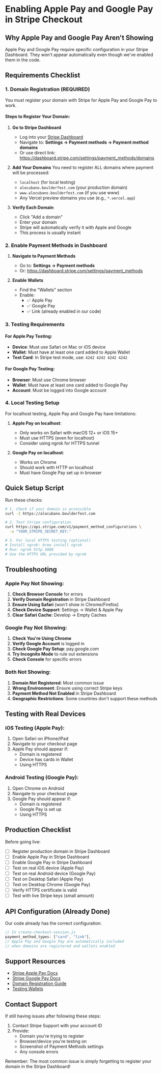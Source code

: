 # Enabling Apple Pay and Google Pay in Stripe Checkout

## Why Apple Pay and Google Pay Aren't Showing

Apple Pay and Google Pay require specific configuration in your Stripe Dashboard. They won't appear automatically even though we've enabled them in the code.

## Requirements Checklist

### 1. Domain Registration (REQUIRED)

You must register your domain with Stripe for Apple Pay and Google Pay to work.

#### Steps to Register Your Domain:

1. **Go to Stripe Dashboard**
   - Log into your [Stripe Dashboard](https://dashboard.stripe.com)
   - Navigate to: **Settings → Payment methods → Payment method domains**
   - Or use direct link: https://dashboard.stripe.com/settings/payment_methods/domains

2. **Add Your Domains**
   You need to register ALL domains where payment will be processed:
   - `localhost` (for local testing)
   - `alocubano.boulderfest.com` (your production domain)
   - `www.alocubano.boulderfest.com` (if you use www)
   - Any Vercel preview domains you use (e.g., `*.vercel.app`)

3. **Verify Each Domain**
   - Click "Add a domain"
   - Enter your domain
   - Stripe will automatically verify it with Apple and Google
   - This process is usually instant

### 2. Enable Payment Methods in Dashboard

1. **Navigate to Payment Methods**
   - Go to: **Settings → Payment methods**
   - Or: https://dashboard.stripe.com/settings/payment_methods

2. **Enable Wallets**
   - Find the "Wallets" section
   - Enable:
     - ✅ Apple Pay
     - ✅ Google Pay
     - ✅ Link (already enabled in our code)

### 3. Testing Requirements

#### For Apple Pay Testing:

- **Device**: Must use Safari on Mac or iOS device
- **Wallet**: Must have at least one card added to Apple Wallet
- **Test Card**: In Stripe test mode, use: `4242 4242 4242 4242`

#### For Google Pay Testing:

- **Browser**: Must use Chrome browser
- **Wallet**: Must have at least one card added to Google Pay
- **Account**: Must be logged into Google account

### 4. Local Testing Setup

For localhost testing, Apple Pay and Google Pay have limitations:

1. **Apple Pay on localhost**:
   - Only works on Safari with macOS 12+ or iOS 15+
   - Must use HTTPS (even for localhost)
   - Consider using ngrok for HTTPS tunnel

2. **Google Pay on localhost**:
   - Works on Chrome
   - Should work with HTTP on localhost
   - Must have Google Pay set up in browser

## Quick Setup Script

Run these checks:

```bash
# 1. Check if your domain is accessible
curl -I https://alocubano.boulderfest.com

# 2. Test Stripe configuration
curl https://api.stripe.com/v1/payment_method_configurations \
  -u "YOUR_STRIPE_SECRET_KEY:"

# 3. For local HTTPS testing (optional)
# Install ngrok: brew install ngrok
# Run: ngrok http 3000
# Use the HTTPS URL provided by ngrok
```

## Troubleshooting

### Apple Pay Not Showing:

1. **Check Browser Console** for errors
2. **Verify Domain Registration** in Stripe Dashboard
3. **Ensure Using Safari** (won't show in Chrome/Firefox)
4. **Check Device Support**: Settings → Wallet & Apple Pay
5. **Clear Safari Cache**: Develop → Empty Caches

### Google Pay Not Showing:

1. **Check You're Using Chrome**
2. **Verify Google Account** is logged in
3. **Check Google Pay Setup**: pay.google.com
4. **Try Incognito Mode** to rule out extensions
5. **Check Console** for specific errors

### Both Not Showing:

1. **Domain Not Registered**: Most common issue
2. **Wrong Environment**: Ensure using correct Stripe keys
3. **Payment Method Not Enabled** in Stripe Dashboard
4. **Geographic Restrictions**: Some countries don't support these methods

## Testing with Real Devices

### iOS Testing (Apple Pay):

1. Open Safari on iPhone/iPad
2. Navigate to your checkout page
3. Apple Pay should appear if:
   - Domain is registered
   - Device has cards in Wallet
   - Using HTTPS

### Android Testing (Google Pay):

1. Open Chrome on Android
2. Navigate to your checkout page
3. Google Pay should appear if:
   - Domain is registered
   - Google Pay is set up
   - Using HTTPS

## Production Checklist

Before going live:

- [ ] Register production domain in Stripe Dashboard
- [ ] Enable Apple Pay in Stripe Dashboard
- [ ] Enable Google Pay in Stripe Dashboard
- [ ] Test on real iOS device (Apple Pay)
- [ ] Test on real Android device (Google Pay)
- [ ] Test on Desktop Safari (Apple Pay)
- [ ] Test on Desktop Chrome (Google Pay)
- [ ] Verify HTTPS certificate is valid
- [ ] Test with live Stripe keys (small amount)

## API Configuration (Already Done)

Our code already has the correct configuration:

```javascript
// In create-checkout-session.js
payment_method_types: ["card", "link"],
// Apple Pay and Google Pay are automatically included
// when domains are registered and wallets enabled
```

## Support Resources

- [Stripe Apple Pay Docs](https://stripe.com/docs/apple-pay)
- [Stripe Google Pay Docs](https://stripe.com/docs/google-pay)
- [Domain Registration Guide](https://stripe.com/docs/payments/payment-methods/pmd-registration)
- [Testing Wallets](https://stripe.com/docs/testing#wallets)

## Contact Support

If still having issues after following these steps:

1. Contact Stripe Support with your account ID
2. Provide:
   - Domain you're trying to register
   - Browser/device you're testing on
   - Screenshot of Payment Methods settings
   - Any console errors

Remember: The most common issue is simply forgetting to register your domain in the Stripe Dashboard!
